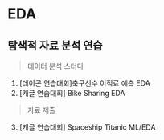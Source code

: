 # EDA

## 탐색적 자료 분석 연습
> 데이터 분석 스터디
1. [데이콘 연습대회]축구선수 이적료 예측 EDA
2. [캐글 연습대회] Bike Sharing EDA

> 자료 제출
3. [캐글 연습대회] Spaceship Titanic ML/EDA